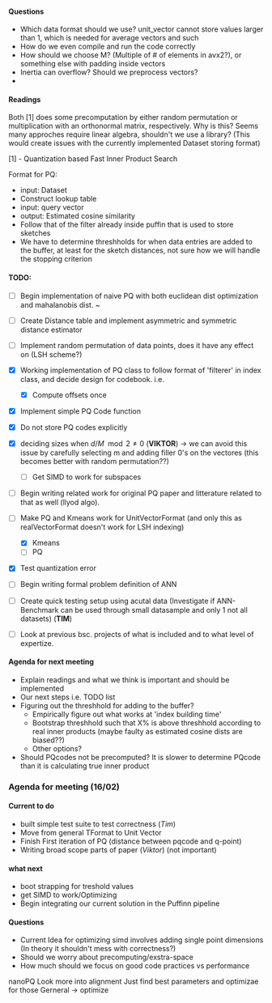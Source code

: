 #### Questions
- Which data format should we use? unit\_vector cannot store values larger than 1, which is needed for average vectors and such
- How do we even compile and run the code correctly
- How should we choose M? (Multiple of # of elements in avx2?), or something else with padding inside vectors
- Inertia can overflow? Should we preprocess vectors?
- 
#### Readings
Both [1] does some precomputation by either random permutation or multiplication with an orthonormal matrix, respectively. Why is this?
Seems many approches require linear algebra, shouldn't we use a library? (This would create issues with the currently implemented Dataset storing format)

[1] - Quantization based Fast Inner Product Search



Format for PQ:
- input: Dataset  
- Construct lookup table
- input: query vector
- output: Estimated cosine similarity
- Follow that of the filter already inside puffin that is used to store sketches
- We have to determine threshholds for when data entries are added to the buffer, at least for the sketch distances, not sure how we will handle the stopping criterion

#### TODO:
- [ ] Begin implementation of naive PQ with both euclidean dist optimization and mahalanobis dist. ~ 
- [ ] Create Distance table and implement asymmetric and symmetric distance estimator
- [ ] Implement random permutation of data points, does it have any effect on (LSH scheme?)
- [x] Working implementation of PQ class to follow format of 'filterer' in index class, and decide design for codebook. i.e. 
  - [x] Compute offsets once 
- [x] Implement simple PQ Code function
- [x] Do not store PQ codes explicitly
- [x] deciding sizes when $d/M \mod 2 \ne 0$ (**VIKTOR**) -> we can avoid this issue by carefully selecting m and adding filler 0's on the vectores (this becomes better with random permutation??)
  - [ ] Get SIMD  to work for subspaces
- [ ] Begin writing related work for original PQ paper and litterature related to that as well (llyod algo).
- [ ] Make PQ and Kmeans work for UnitVectorFormat (and only this as realVectorFormat doesn't work for LSH indexing)
  - [x] Kmeans
  - [ ] PQ
- [x] Test quantization error
- [ ] Begin writing formal problem definition of ANN
- [ ] Create quick testing setup using acutal data (Investigate if ANN-Benchmark can be used through small datasample and only 1 not all datasets) (**TIM**)
- [ ] Look at previous bsc. projects of what is included and to what level of expertize.



#### Agenda for next meeting
- Explain readings and what we think is important and should be implemented
- Our next steps i.e. TODO list
- Figuring out the threshhold for adding to the buffer?
    - Empirically figure out what works at 'index building time'
    - Bootstrap threshhold such that X\% is above threshhold according to real inner products (maybe faulty as estimated cosine dists are biased??)
    - Other options?
- Should PQcodes not be precomputed? It is slower to determine PQcode than it is calculating true inner product




### Agenda for meeting (16/02)
#### Current to do
- built simple test suite to test correctness (*Tim*)
- Move from general TFormat to Unit Vector
- Finish First iteration of PQ (distance between pqcode and q-point)
- Writing broad scope parts of paper (*Viktor*) (not important)

#### what next
  - boot strapping for treshold values
  - get SIMD to work/Optimizing
  - Begin integrating our current solution in the Puffinn pipeline 

#### Questions
- Current Idea for optimizing simd involves adding single point dimensions (In theory it shouldn't mess with correctness?)
- Should we worry about precomputing/exstra-space
- How much should we focus on good code practices vs performance
 
nanoPQ
Look more into alignment
Just find best parameters and optimizae for those
Gerneral -> optimize 
